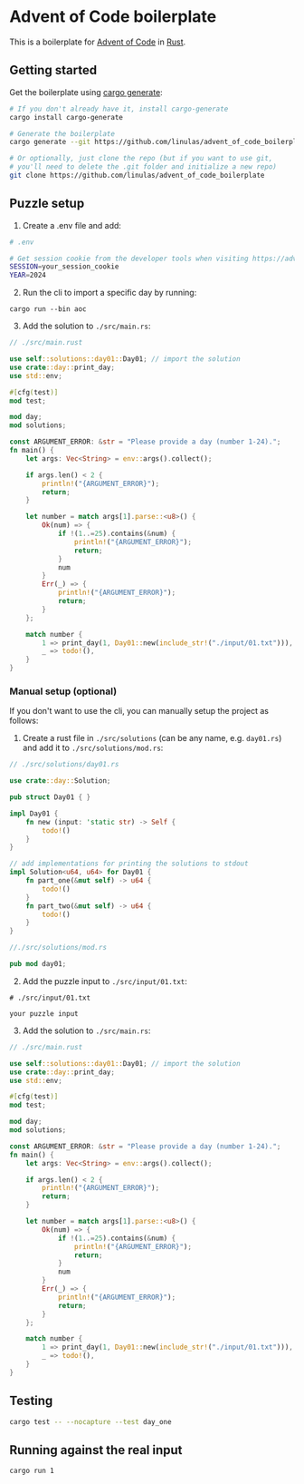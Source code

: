 # Advent of Code boilerplate

This is a boilerplate for [Advent of Code](https://adventofcode.com/) in [Rust](https://www.rust-lang.org/).

## Getting started

Get the boilerplate using [cargo generate](https://github.com/cargo-generate/cargo-generate):

```bash
# If you don't already have it, install cargo-generate
cargo install cargo-generate

# Generate the boilerplate
cargo generate --git https://github.com/linulas/advent_of_code_boilerplate

# Or optionally, just clone the repo (but if you want to use git,
# you'll need to delete the .git folder and initialize a new repo)
git clone https://github.com/linulas/advent_of_code_boilerplate
```

## Puzzle setup

1. Create a .env file and add:

```bash
# .env

# Get session cookie from the developer tools when visiting https://adventofcode.com
SESSION=your_session_cookie
YEAR=2024
```

2. Run the cli to import a specific day by running:

```shell
cargo run --bin aoc
```

3. Add the solution to `./src/main.rs`:

```rust
// ./src/main.rust

use self::solutions::day01::Day01; // import the solution
use crate::day::print_day;
use std::env;

#[cfg(test)]
mod test;

mod day;
mod solutions;

const ARGUMENT_ERROR: &str = "Please provide a day (number 1-24).";
fn main() {
    let args: Vec<String> = env::args().collect();

    if args.len() < 2 {
        println!("{ARGUMENT_ERROR}");
        return;
    }

    let number = match args[1].parse::<u8>() {
        Ok(num) => {
            if !(1..=25).contains(&num) {
                println!("{ARGUMENT_ERROR}");
                return;
            }
            num
        }
        Err(_) => {
            println!("{ARGUMENT_ERROR}");
            return;
        }
    };

    match number {
        1 => print_day(1, Day01::new(include_str!("./input/01.txt"))), // add the input
        _ => todo!(),
    }
}
```

### Manual setup (optional)
If you don't want to use the cli, you can manually setup the project as follows:

1. Create a rust file in `./src/solutions` (can be any name, e.g. `day01.rs`) and add it to `./src/solutions/mod.rs`:

```rust
// ./src/solutions/day01.rs

use crate::day::Solution;

pub struct Day01 { }

impl Day01 {
    fn new (input: 'static str) -> Self {
        todo!()
    }
}

// add implementations for printing the solutions to stdout
impl Solution<u64, u64> for Day01 {
    fn part_one(&mut self) -> u64 {
        todo!()
    }
    fn part_two(&mut self) -> u64 {
        todo!()
    }
}
```

```rust
//./src/solutions/mod.rs

pub mod day01;
```

2. Add the puzzle input to `./src/input/01.txt`:

```text
# ./src/input/01.txt

your puzzle input
```

3. Add the solution to `./src/main.rs`:

```rust
// ./src/main.rust

use self::solutions::day01::Day01; // import the solution
use crate::day::print_day;
use std::env;

#[cfg(test)]
mod test;

mod day;
mod solutions;

const ARGUMENT_ERROR: &str = "Please provide a day (number 1-24).";
fn main() {
    let args: Vec<String> = env::args().collect();

    if args.len() < 2 {
        println!("{ARGUMENT_ERROR}");
        return;
    }

    let number = match args[1].parse::<u8>() {
        Ok(num) => {
            if !(1..=25).contains(&num) {
                println!("{ARGUMENT_ERROR}");
                return;
            }
            num
        }
        Err(_) => {
            println!("{ARGUMENT_ERROR}");
            return;
        }
    };

    match number {
        1 => print_day(1, Day01::new(include_str!("./input/01.txt"))), // add the input
        _ => todo!(),
    }
}
```

## Testing

```bash
cargo test -- --nocapture --test day_one
```

## Running against the real input

```bash
cargo run 1
```
